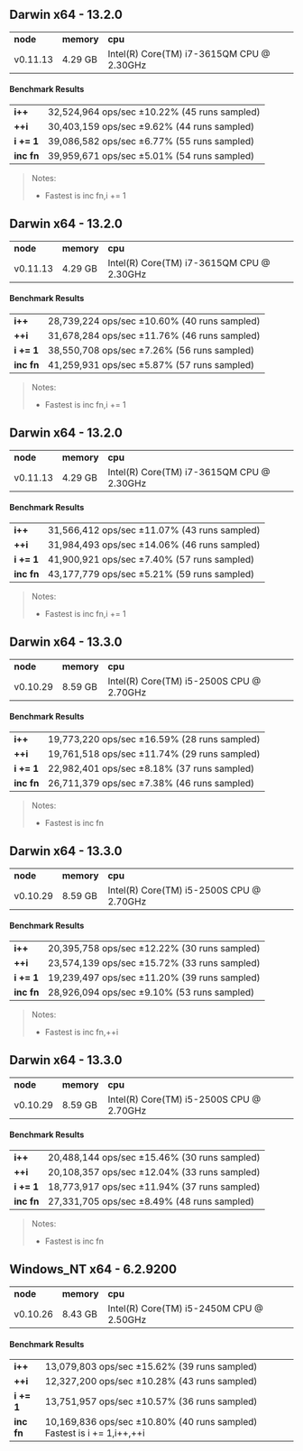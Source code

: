Darwin x64 - 13.2.0
-----

<table><tr><td><b>node</b></td><td><b>memory</b></td><td><b>cpu</b></td></tr><tr><td>v0.11.13</td><td>4.29 GB</td><td>Intel(R) Core(TM) i7-3615QM CPU @ 2.30GHz</td></tr></table>

#### Benchmark Results ####

<table><tr><td><b>i++</b></td><td>32,524,964 ops/sec ±10.22% (45 runs sampled)
</td></tr><tr><td><b>++i</b></td><td>30,403,159 ops/sec ±9.62% (44 runs sampled)
</td></tr><tr><td><b>i += 1</b></td><td>39,086,582 ops/sec ±6.77% (55 runs sampled)
</td></tr><tr><td><b>inc fn</b></td><td>39,959,671 ops/sec ±5.01% (54 runs sampled)
</td></tr></table>

> Notes:
> - Fastest is inc fn,i += 1


Darwin x64 - 13.2.0
-----

<table><tr><td><b>node</b></td><td><b>memory</b></td><td><b>cpu</b></td></tr><tr><td>v0.11.13</td><td>4.29 GB</td><td>Intel(R) Core(TM) i7-3615QM CPU @ 2.30GHz</td></tr></table>

#### Benchmark Results ####

<table><tr><td><b>i++</b></td><td>28,739,224 ops/sec ±10.60% (40 runs sampled)
</td></tr><tr><td><b>++i</b></td><td>31,678,284 ops/sec ±11.76% (46 runs sampled)
</td></tr><tr><td><b>i += 1</b></td><td>38,550,708 ops/sec ±7.26% (56 runs sampled)
</td></tr><tr><td><b>inc fn</b></td><td>41,259,931 ops/sec ±5.87% (57 runs sampled)
</td></tr></table>

> Notes:
> - Fastest is inc fn,i += 1


Darwin x64 - 13.2.0
-----

<table><tr><td><b>node</b></td><td><b>memory</b></td><td><b>cpu</b></td></tr><tr><td>v0.11.13</td><td>4.29 GB</td><td>Intel(R) Core(TM) i7-3615QM CPU @ 2.30GHz</td></tr></table>

#### Benchmark Results ####

<table><tr><td><b>i++</b></td><td>31,566,412 ops/sec ±11.07% (43 runs sampled)
</td></tr><tr><td><b>++i</b></td><td>31,984,493 ops/sec ±14.06% (46 runs sampled)
</td></tr><tr><td><b>i += 1</b></td><td>41,900,921 ops/sec ±7.40% (57 runs sampled)
</td></tr><tr><td><b>inc fn</b></td><td>43,177,779 ops/sec ±5.21% (59 runs sampled)
</td></tr></table>

> Notes:
> - Fastest is inc fn,i += 1


Darwin x64 - 13.3.0
-----

<table><tr><td><b>node</b></td><td><b>memory</b></td><td><b>cpu</b></td></tr><tr><td>v0.10.29</td><td>8.59 GB</td><td>Intel(R) Core(TM) i5-2500S CPU @ 2.70GHz</td></tr></table>

#### Benchmark Results ####

<table><tr><td><b>i++</b></td><td>19,773,220 ops/sec ±16.59% (28 runs sampled)
</td></tr><tr><td><b>++i</b></td><td>19,761,518 ops/sec ±11.74% (29 runs sampled)
</td></tr><tr><td><b>i += 1</b></td><td>22,982,401 ops/sec ±8.18% (37 runs sampled)
</td></tr><tr><td><b>inc fn</b></td><td>26,711,379 ops/sec ±7.38% (46 runs sampled)
</td></tr></table>

> Notes:
> - Fastest is inc fn


Darwin x64 - 13.3.0
-----

<table><tr><td><b>node</b></td><td><b>memory</b></td><td><b>cpu</b></td></tr><tr><td>v0.10.29</td><td>8.59 GB</td><td>Intel(R) Core(TM) i5-2500S CPU @ 2.70GHz</td></tr></table>

#### Benchmark Results ####

<table><tr><td><b>i++</b></td><td>20,395,758 ops/sec ±12.22% (30 runs sampled)
</td></tr><tr><td><b>++i</b></td><td>23,574,139 ops/sec ±15.72% (33 runs sampled)
</td></tr><tr><td><b>i += 1</b></td><td>19,239,497 ops/sec ±11.20% (39 runs sampled)
</td></tr><tr><td><b>inc fn</b></td><td>28,926,094 ops/sec ±9.10% (53 runs sampled)
</td></tr></table>

> Notes:
> - Fastest is inc fn,++i


Darwin x64 - 13.3.0
-----

<table><tr><td><b>node</b></td><td><b>memory</b></td><td><b>cpu</b></td></tr><tr><td>v0.10.29</td><td>8.59 GB</td><td>Intel(R) Core(TM) i5-2500S CPU @ 2.70GHz</td></tr></table>

#### Benchmark Results ####

<table><tr><td><b>i++</b></td><td>20,488,144 ops/sec ±15.46% (30 runs sampled)
</td></tr><tr><td><b>++i</b></td><td>20,108,357 ops/sec ±12.04% (33 runs sampled)
</td></tr><tr><td><b>i += 1</b></td><td>18,773,917 ops/sec ±11.94% (37 runs sampled)
</td></tr><tr><td><b>inc fn</b></td><td>27,331,705 ops/sec ±8.49% (48 runs sampled)
</td></tr></table>

> Notes:
> - Fastest is inc fn


Windows_NT x64 - 6.2.9200
-----

<table><tr><td><b>node</b></td><td><b>memory</b></td><td><b>cpu</b></td></tr><tr><td>v0.10.26</td><td>8.43 GB</td><td>Intel(R) Core(TM) i5-2450M CPU @ 2.50GHz</td></tr></table>

#### Benchmark Results ####

<table><tr><td><b>i++</b></td><td>13,079,803 ops/sec ±15.62% (39 runs sampled)
</td></tr><tr><td><b>++i</b></td><td>12,327,200 ops/sec ±10.28% (43 runs sampled)
</td></tr><tr><td><b>i += 1</b></td><td>13,751,957 ops/sec ±10.57% (36 runs sampled)
</td></tr><tr><td><b>inc fn</b></td><td>10,169,836 ops/sec ±10.80% (40 runs sampled)
Fastest is i += 1,i++,++i
</td></tr>

